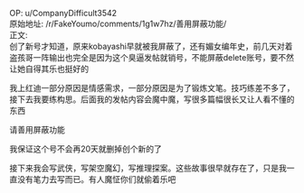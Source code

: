 
OP: u/CompanyDifficult3542  
原始地址: /r/FakeYoumo/comments/1g1w7hz/善用屏蔽功能/  
正文:  
创了新号才知道，原来kobayashi早就被我屏蔽了，还有媚女编年史，前几天对着盗孩哥一阵输出也完全是因为这个臭逼发帖就销号，不能屏蔽delete账号，要不然让她自得其乐也挺好的

我上红迪一部分原因是情感需求，一部分原因是为了锻炼文笔。技巧练差不多了，接下去我要练构思。后面我的发帖内容会魔中魔，写很多篇幅很长又让人看不懂的东西

请善用屏蔽功能

我保证这个号不会再20天就删掉创个新的了

接下来我会写武侠，写架空魔幻，写推理探案。这些故事很早就存在了，只是我一直没有笔力去写而已。有人魔怔你们就偷着乐吧
